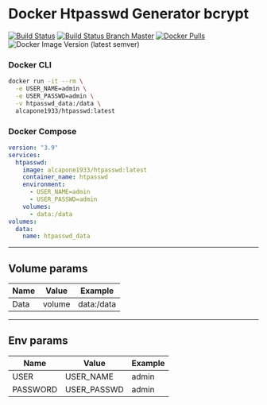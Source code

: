 # Docker Htpasswd Generator bcrypt
[![Build Status](https://shields.cosanostra-cloud.de/drone/build/alcapone1933/docker-htpasswd?logo=drone&server=https%3A%2F%2Fdrone.docker-for-life.de)](https://drone.docker-for-life.de/alcapone1933/docker-htpasswd)
[![Build Status Branch Master](https://shields.cosanostra-cloud.de/drone/build/alcapone1933/docker-htpasswd/master?logo=drone&label=build%20%5Bbranch%20master%5D&server=https%3A%2F%2Fdrone.docker-for-life.de)](https://drone.docker-for-life.de/alcapone1933/docker-htpasswd/branches)
[![Docker Pulls](https://shields.cosanostra-cloud.de/docker/pulls/alcapone1933/htpasswd?logo=docker&logoColor=blue)](https://hub.docker.com/r/alcapone1933/htpasswd/tags)
![Docker Image Version (latest semver)](https://shields.cosanostra-cloud.de/docker/v/alcapone1933/htpasswd?sort=semver&logo=docker&logoColor=blue&label=dockerhub%20version)
### Docker CLI

```bash
docker run -it --rm \
  -e USER_NAME=admin \
  -e USER_PASSWD=admin \
  -v htpasswd_data:/data \
  alcapone1933/htpasswd:latest
```

### Docker Compose

```yaml
version: "3.9"
services:
  htpasswd:
    image: alcapone1933/htpasswd:latest
    container_name: htpasswd
    environment:
      - USER_NAME=admin	
      - USER_PASSWD=admin
    volumes:
      - data:/data
volumes:
  data:
    name: htpasswd_data
```
* * *

## Volume params

| Name   |Value    |Example      |
|--------|---------|-------------|
|  Data  | volume  | data:/data  |

* * *

## Env params


| Name     | Value        | Example     |
|----------|--------------|-------------|
| USER     | USER_NAME    | admin       |
| PASSWORD | USER_PASSWD  | admin       |
